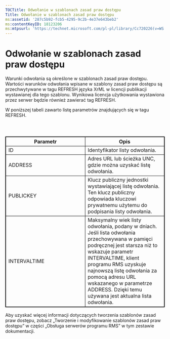 ```yaml
---
TOCTitle: Odwołanie w szablonach zasad praw dostępu
Title: Odwołanie w szablonach zasad praw dostępu
ms:assetid: '287c5b92-fcb5-4295-9c2b-4e37e643beb2'
ms:contentKeyID: 18123206
ms:mtpsurl: 'https://technet.microsoft.com/pl-pl/library/Cc720226(v=WS.10)'
---
```


Odwołanie w szablonach zasad praw dostępu
=========================================

Warunki odwołania są określone w szablonach zasad praw dostępu. Wartości warunków odwołania wpisane w szablony zasad praw dostępu są przechwytywane w tagu REFRESH języka XrML w licencji publikacji wystawianej dla tego szablonu. Wynikowa licencja użytkowania wystawiona przez serwer będzie również zawierać tag REFRESH.

W poniższej tabeli zawarto listę parametrów znajdujących się w tagu REFRESH.

###  

 
<table style="border:1px solid black;">
<colgroup>
<col width="50%" />
<col width="50%" />
</colgroup>
<thead>
<tr class="header">
<th style="border:1px solid black;" >Parametr</th>
<th style="border:1px solid black;" >Opis</th>
</tr>
</thead>
<tbody>
<tr class="odd">
<td style="border:1px solid black;">ID</td>
<td style="border:1px solid black;">Identyfikator listy odwołania.</td>
</tr>
<tr class="even">
<td style="border:1px solid black;">ADDRESS</td>
<td style="border:1px solid black;">Adres URL lub ścieżka UNC, gdzie można uzyskać listę odwołania.</td>
</tr>
<tr class="odd">
<td style="border:1px solid black;">PUBLICKEY</td>
<td style="border:1px solid black;">Klucz publiczny jednostki wystawiającej listę odwołania. Ten klucz publiczny odpowiada kluczowi prywatnemu użytemu do podpisania listy odwołania.</td>
</tr>
<tr class="even">
<td style="border:1px solid black;">INTERVALTIME</td>
<td style="border:1px solid black;">Maksymalny wiek listy odwołania, podany w dniach. Jeśli lista odwołania przechowywana w pamięci podręcznej jest starsza niż to wskazuje parametr INTERVALTIME, klient programu RMS uzyskuje najnowszą listę odwołania za pomocą adresu URL wskazanego w parametrze ADDRESS. Dzięki temu używana jest aktualna lista odwołania.</td>
</tr>
</tbody>
</table>
  
Aby uzyskać więcej informacji dotyczących tworzenia szablonów zasad praw dostępu, zobacz „Tworzenie i modyfikowanie szablonów zasad praw dostępu” w części „Obsługa serwerów programu RMS” w tym zestawie dokumentacji.
